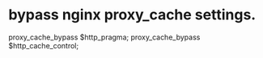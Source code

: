# bypass nginx proxy_cache settings. 
proxy_cache_bypass $http_pragma;
proxy_cache_bypass $http_cache_control;
